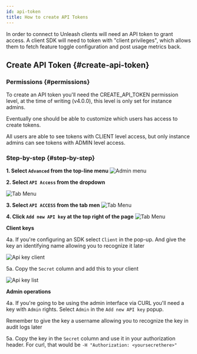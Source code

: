 ```yaml
---
id: api-token
title: How to create API Tokens
---
```


In order to connect to Unleash clients will need an API token to grant access. A client SDK will need to token with "client privileges", which allows them to fetch feature toggle configuration and post usage metrics back.

## Create API Token {#create-api-token}

### Permissions {#permissions}

To create an API token you'll need the CREATE_API_TOKEN permission level, at the time of writing (v4.0.0), this level is only set for instance admins.

Eventually one should be able to customize which users has access to create tokens.

All users are able to see tokens with CLIENT level access, but only instance admins can see tokens with ADMIN level access.

### Step-by-step {#step-by-step}

**1. Select `Advanced` from the top-line menu**
![Admin menu](/img/admin_top-line_menu.png)

**2. Select `API Access` from the dropdown**

![Tab Menu](/img/admin_advanced_dropdown.png)

**3. Select `API ACCESS` from the tab men**
![Tab Menu](/img/admin_tab_menu.png)

**4. Click `Add new API key` at the top right of the page**
![Tab Menu](/img/admin_new_api_key_button.png)


**Client keys**

4a. If you're configuring an SDK select `Client` in the pop-up. And give the key an identifying name allowing you to recognize it later

![Api key client](/img/add_new_api_key.png)

5a. Copy the `Secret` column and add this to your client

![Api key list](/img/api_key_list.png)

**Admin operations**

4a. If you're going to be using the admin interface via CURL you'll need a key with `Admin` rights. Select `Admin` in the `Add new API key` popup.

Remember to give the key a username allowing you to recognize the key in audit logs later

5a. Copy the key in the `Secret` column and use it in your authorization header. For curl, that would be `-H "Authorization: <yoursecrethere>"`

